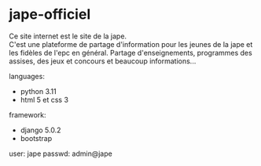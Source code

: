 # jape-officiel
Ce site internet est le site de la jape.  
C'est une plateforme de partage d'information pour les jeunes de la jape et les fidèles de l'epc en général. 
Partage d'enseignements, programmes des assises, des jeux et concours et beaucoup informations...

languages:
- python 3.11
- html 5 et css 3

framework:
- django 5.0.2
- bootstrap

user: jape
passwd: admin@jape